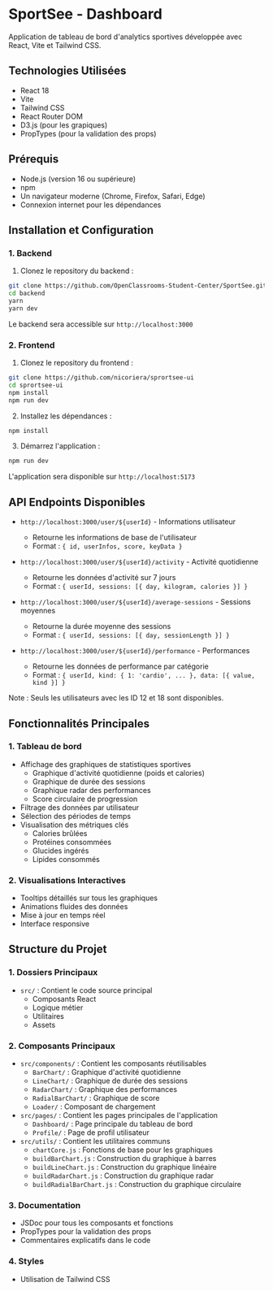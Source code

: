 # SportSee - Dashboard

Application de tableau de bord d'analytics sportives développée avec React, Vite et Tailwind CSS.

## Technologies Utilisées

- React 18
- Vite
- Tailwind CSS
- React Router DOM
- D3.js (pour les grapiques)
- PropTypes (pour la validation des props)

## Prérequis

- Node.js (version 16 ou supérieure)
- npm
- Un navigateur moderne (Chrome, Firefox, Safari, Edge)
- Connexion internet pour les dépendances

## Installation et Configuration

### 1. Backend

1. Clonez le repository du backend :

```bash
git clone https://github.com/OpenClassrooms-Student-Center/SportSee.git backend
cd backend
yarn
yarn dev
```

Le backend sera accessible sur `http://localhost:3000`

### 2. Frontend

1. Clonez le repository du frontend :

```bash
git clone https://github.com/nicoriera/sprortsee-ui
cd sprortsee-ui
npm install
npm run dev
```

2. Installez les dépendances :

```bash
npm install
```

3. Démarrez l'application :

```bash
npm run dev
```

L'application sera disponible sur `http://localhost:5173`

## API Endpoints Disponibles

- `http://localhost:3000/user/${userId}` - Informations utilisateur

  - Retourne les informations de base de l'utilisateur
  - Format : `{ id, userInfos, score, keyData }`

- `http://localhost:3000/user/${userId}/activity` - Activité quotidienne

  - Retourne les données d'activité sur 7 jours
  - Format : `{ userId, sessions: [{ day, kilogram, calories }] }`

- `http://localhost:3000/user/${userId}/average-sessions` - Sessions moyennes

  - Retourne la durée moyenne des sessions
  - Format : `{ userId, sessions: [{ day, sessionLength }] }`

- `http://localhost:3000/user/${userId}/performance` - Performances
  - Retourne les données de performance par catégorie
  - Format : `{ userId, kind: { 1: 'cardio', ... }, data: [{ value, kind }] }`

Note : Seuls les utilisateurs avec les ID 12 et 18 sont disponibles.

## Fonctionnalités Principales

### 1. Tableau de bord

- Affichage des graphiques de statistiques sportives
  - Graphique d'activité quotidienne (poids et calories)
  - Graphique de durée des sessions
  - Graphique radar des performances
  - Score circulaire de progression
- Filtrage des données par utilisateur
- Sélection des périodes de temps
- Visualisation des métriques clés
  - Calories brûlées
  - Protéines consommées
  - Glucides ingérés
  - Lipides consommés

### 2. Visualisations Interactives

- Tooltips détaillés sur tous les graphiques
- Animations fluides des données
- Mise à jour en temps réel
- Interface responsive

## Structure du Projet

### 1. Dossiers Principaux

- `src/` : Contient le code source principal
  - Composants React
  - Logique métier
  - Utilitaires
  - Assets

### 2. Composants Principaux

- `src/components/` : Contient les composants réutilisables
  - `BarChart/` : Graphique d'activité quotidienne
  - `LineChart/` : Graphique de durée des sessions
  - `RadarChart/` : Graphique des performances
  - `RadialBarChart/` : Graphique de score
  - `Loader/` : Composant de chargement
- `src/pages/` : Contient les pages principales de l'application
  - `Dashboard/` : Page principale du tableau de bord
  - `Profile/` : Page de profil utilisateur
- `src/utils/` : Contient les utilitaires communs
  - `chartCore.js` : Fonctions de base pour les graphiques
  - `buildBarChart.js` : Construction du graphique à barres
  - `buildLineChart.js` : Construction du graphique linéaire
  - `buildRadarChart.js` : Construction du graphique radar
  - `buildRadialBarChart.js` : Construction du graphique circulaire

### 3. Documentation

- JSDoc pour tous les composants et fonctions
- PropTypes pour la validation des props
- Commentaires explicatifs dans le code

### 4. Styles

- Utilisation de Tailwind CSS
